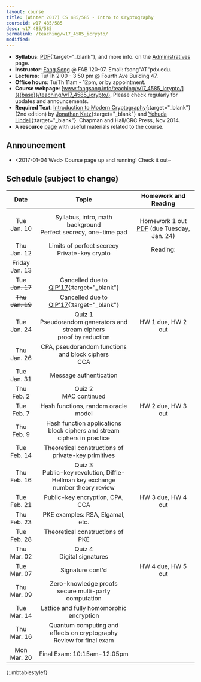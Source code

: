 ```yaml
---
layout: course
title: (Winter 2017) CS 485/585 - Intro to Cryptography
courseid: w17 485/585
desc: w17 485/585
permalink: /teaching/w17_4585_icrypto/
modified: 
---
```

*  **Syllabus**: [PDF]({{base}}/teaching/w17_4585_icrypto/syllabus.pdf){:target="_blank"}, and more info. on the [Administratives]({{base}}/teaching/w17_4585_icrypto/admin/) page.
*  **Instructor**: [Fang Song]({{base}}/) @ FAB 120-07. Email: fsong"AT"pdx.edu.
*  **Lectures**: Tu/Th 2:00 - 3:50 pm @ Fourth Ave Building 47.
*  **Office hours**: Tu/Th 11am - 12pm, or by appointment. 
*  **Course webpage**: [www.fangsong.info/teaching/w17_4585_icrypto/]({{base}}/teaching/w17_4585_icrypto/). Please check regularly for updates and announcements.
* **Required Text**: [Introduction to Modern
Cryptography](http://www.cs.umd.edu/~jkatz/imc.html){:target="_blank"}
(2nd edition) by [Jonathan
Katz](http://www.cs.umd.edu/~jkatz){:target="_blank"} and [Yehuda
Lindell](http://u.cs.biu.ac.il/~lindell/){:target="_blank"}.  Chapman
and Hall/CRC Press, Nov 2014.
* A **resource** [page]({{base}}/teaching/w17_4585_icrypto/resource/) with useful materials related to the course. 


## Announcement
*  <2017-01-04 Wed> Course page up and running! Check it out~ 


## Schedule (subject to change)

<!--
| Date  | Topic | Homework and Reading |
| :---------: |:----------:|:-----:|
| Tue Jan. 10  | Syllabus, intro, math background <br>Perfect secrecy, one-time pad | <br>Homework 1 out [PDF]() (due Tuesday, Jan. 24)  |
|Thu Jan. 12 |Limits of perfect secrecy <br> Private-key crypto |Reading:  |
|<s>Tue Jan. 17</s>| Cancelled due to [QIP'17](https://www.stationq.com/qip-2017/){:target="_blank"}||
|Thu Jan. 19|Quiz <br> Pseudorandom generators and stream ciphers <br> proof by reduction| |
|Tue Jan. 24|CPA, pseudorandom functions and block ciphers <br> CCA | |
|Thu Jan. 26| Message authentication | |
|Tue Jan. 31| MAC continued | |
|Thu Feb. 2| Quiz <br> Hash functions, random oracle model| |
|Tue Feb. 7| Hash function applications <br> block ciphers and stream ciphers in practice||
|Thu Feb. 9| Theoretical constructions of private-key primitives ||
|Tue Feb. 14|Public-key revolution, Diffie-Hellman key exchange <br> number theory review||
|Thu Feb. 16|Mid-term||
|Tue Feb. 21|Public-key encryption, CPA, CCA||
|Thu Feb. 23|PKE examples: RSA, Elgamal, etc. ||
|Tue Feb. 28|Theoretical constructions of PKE||
|Thu Mar. 02|Quiz <br>Digital signatures ||
|Tue Mar. 07|Signature cont'd||
|Thu Mar. 09|Zero-knowledge proofs <br> secure multi-party computation||
|Tue Mar. 14|Lattice and fully homomorphic encryption||
|Thu Mar. 16| Quantum computing and effects on cryptography <br> Review for final exam||
|Mon Mar. 20| Final Exam: 10:15am-12:05pm||
{:.mbtablestylef}
-->

| Date  | Topic | Homework and Reading |
| :---------: |:----------:|:-----:|
| Tue Jan. 10  | Syllabus, intro, math background <br>Perfect secrecy, one-time pad | <br>Homework 1 out [PDF]() (due Tuesday, Jan. 24) |
|Thu Jan. 12 |Limits of perfect secrecy <br> Private-key crypto |Reading:  |
|Friday Jan. 13 |||
|<s>Tue Jan. 17</s>| Cancelled due to [QIP'17](https://www.stationq.com/qip-2017/){:target="_blank"}||
|<s>Thu Jan. 19</s>|Cancelled due to [QIP'17](https://www.stationq.com/qip-2017/){:target="_blank"}||
|Tue Jan. 24|Quiz 1 <br> Pseudorandom generators and stream ciphers <br> proof by reduction| HW 1 due, HW 2 out|
|Thu Jan. 26|CPA, pseudorandom functions and block ciphers <br> CCA | |
|Tue Jan. 31| Message authentication | |
|Thu Feb. 2| Quiz 2 <br>MAC continued | |
|Tue Feb. 7| Hash functions, random oracle model| HW 2 due, HW 3 out |
|Thu Feb. 9| Hash function applications <br> block ciphers and stream ciphers in practice||
|Tue Feb. 14|Theoretical constructions of private-key primitives ||
|Thu Feb. 16| Quiz 3 <br> Public-key revolution, Diffie-Hellman key exchange <br> number theory review||
|Tue Feb. 21|Public-key encryption, CPA, CCA| HW 3 due, HW 4 out|
|Thu Feb. 23|PKE examples: RSA, Elgamal, etc. ||
|Tue Feb. 28|Theoretical constructions of PKE||
|Thu Mar. 02| Quiz 4 <br>Digital signatures ||
|Tue Mar. 07|Signature cont'd| HW 4 due, HW 5 out|
|Thu Mar. 09|Zero-knowledge proofs <br> secure multi-party computation||
|Tue Mar. 14|Lattice and fully homomorphic encryption||
|Thu Mar. 16| Quantum computing and effects on cryptography <br> Review for final exam||
|Mon Mar. 20| Final Exam: 10:15am-12:05pm||
{:.mbtablestylef}
